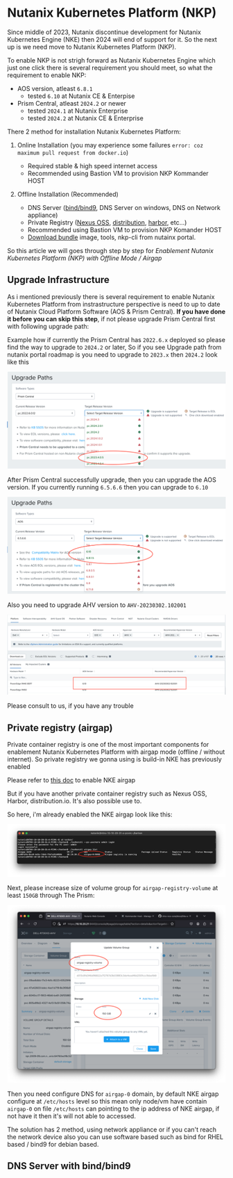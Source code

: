 # Nutanix Kubernetes Platform (NKP)

Since middle of 2023, Nutanix discontinue development for Nutanix Kubernetes Engine (NKE) then 2024 will end of support for it. So the next up is we need move to Nutanix Kubernetes Platform (NKP).

To enable NKP is not strigh forward as Nutanix Kubernetes Engine which just one click there is several requirement you should meet, so what the requirement to enable NKP:

- AOS version, atleast `6.8.1`
    - tested `6.10` at Nutanix CE & Enterpise
- Prism Central, atleast `2024.2` or newer
    - tested `2024.1` at Nutanix Enterprise
    - tested `2024.2` at Nutanix CE & Enterprise

There 2 method for installation Nutanix Kubernetes Platform:

1. Online Installation (you may experience some failures `error: coz maximum pull request from docker.io`)
    - Required stable & high speed internet access
    - Recommended using Bastion VM to provision NKP Kommander HOST

2. Offline Installation (Recommended)
    - DNS Server ([bind/bind9](https://www.isc.org/bind/), DNS Server on windows, DNS on Network appliance)
    - Private Registry ([Nexus OSS](https://www.sonatype.com/products/sonatype-nexus-oss-download), [distribution](https://distribution.github.io/distribution/), [harbor](https://goharbor.io/), etc...)
    - Recommended using Bastion VM to provision NKP Komander HOST
    - [Download bundle](https://portal.nutanix.com/page/downloads?product=nkp) image, tools, nkp-cli from nutainx portal.

So this article we will goes through step by step for *Enablement Nutanix Kubernetes Platform (NKP) with Offline Mode / Airgap*

## Upgrade Infrastructure

As i mentioned previously there is several requirement to enable Nutanix Kubernetes Platform from instrastructure perspective is need to up to date of Nutanix Cloud Platform Software (AOS & Prism Central). **If you have done it before you can skip this step**, if not please upgrade Prism Central first with following upgrade path:

Example how if currently the Prism Central has `2022.6.x` deployed so please find the way to upgrade to `2024.2` or later, So if you see Upgrade path from nutanix portal roadmap is you need to upgrade to `2023.x` then `2024.2` look like this

![pc-upgrade-path](./imgs/07-nkp/01-pc-upgrade-path.png)

After Prism Central successfully upgrade, then you can upgrade the AOS version. If you currently running `6.5.6.6` then you can upgrade to `6.10`

![pe-aos-upgrade-path](./imgs/07-nkp/01-pe-aos-upgrade-path.png)

Also you need to upgrade AHV version to `AHV-20230302.102001`

![pe-ahv-upgrade](./imgs/07-nkp/01-pe-ahv-upgrade.png)

Please consult to us, if you have any trouble

## Private registry (airgap)

Private container registry is one of the most important components for enablement Nutanix Kubernetes Platform with airgap mode (offline / without internet). So private registry we gonna using is build-in NKE has previously enabled

Please refer to [this doc](./04a-enable-nke.md) to enable NKE airgap

But if you have another private container registry such as Nexus OSS, Harbor, distribution.io. It's also possible use to.

So here, i'm already enabled the NKE airgap look like this:

![nke-airgap-enable](./imgs/07-nkp/02-private-registry-nke-airgap.png)

Next, please increase size of volume group for `airgap-registry-volume` at least `150GB` through The Prism:

![increase-size-vg-airgap](./imgs/07-nkp/02a-increse-size-vg-airgap.png)

Then you need configure DNS for `airgap-0` domain, by default NKE airgap configure at `/etc/hosts` level so this mean only node/vm have contain `airgap-0` on file `/etc/hosts` can pointing to the ip address of NKE airgap, if not have it then it's will not able to accessed.

The solution has 2 method, using network appliance or if you can't reach the network device also you can use software based such as bind for RHEL based / bind9 for debian based.

## DNS Server with bind/bind9

